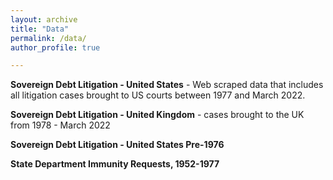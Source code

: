 ```yaml
---
layout: archive
title: "Data"
permalink: /data/
author_profile: true

---
```

  

**Sovereign Debt Litigation - United States**   - Web scraped data that includes all litigation cases brought to US courts between 1977 and March 2022. 


**Sovereign Debt Litigation - United Kingdom** - cases brought to the UK from 1978 - March 2022

**Sovereign Debt Litigation - United States Pre-1976** 

**State Department Immunity Requests, 1952-1977**






